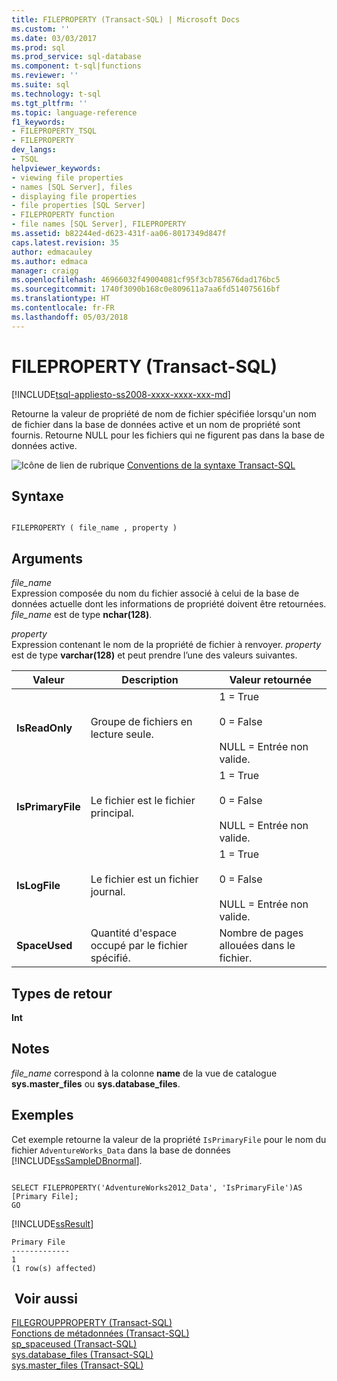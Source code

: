 ```yaml
---
title: FILEPROPERTY (Transact-SQL) | Microsoft Docs
ms.custom: ''
ms.date: 03/03/2017
ms.prod: sql
ms.prod_service: sql-database
ms.component: t-sql|functions
ms.reviewer: ''
ms.suite: sql
ms.technology: t-sql
ms.tgt_pltfrm: ''
ms.topic: language-reference
f1_keywords:
- FILEPROPERTY_TSQL
- FILEPROPERTY
dev_langs:
- TSQL
helpviewer_keywords:
- viewing file properties
- names [SQL Server], files
- displaying file properties
- file properties [SQL Server]
- FILEPROPERTY function
- file names [SQL Server], FILEPROPERTY
ms.assetid: b82244ed-d623-431f-aa06-8017349d847f
caps.latest.revision: 35
author: edmacauley
ms.author: edmaca
manager: craigg
ms.openlocfilehash: 46966032f49004081cf95f3cb785676dad176bc5
ms.sourcegitcommit: 1740f3090b168c0e809611a7aa6fd514075616bf
ms.translationtype: HT
ms.contentlocale: fr-FR
ms.lasthandoff: 05/03/2018
---
```

# <a name="fileproperty-transact-sql"></a>FILEPROPERTY (Transact-SQL)
[!INCLUDE[tsql-appliesto-ss2008-xxxx-xxxx-xxx-md](../../includes/tsql-appliesto-ss2008-xxxx-xxxx-xxx-md.md)]

  Retourne la valeur de propriété de nom de fichier spécifiée lorsqu'un nom de fichier dans la base de données active et un nom de propriété sont fournis. Retourne NULL pour les fichiers qui ne figurent pas dans la base de données active.  
  
 ![Icône de lien de rubrique](../../database-engine/configure-windows/media/topic-link.gif "Icône lien de rubrique") [Conventions de la syntaxe Transact-SQL](../../t-sql/language-elements/transact-sql-syntax-conventions-transact-sql.md)  
  
## <a name="syntax"></a>Syntaxe  
  
```  
  
FILEPROPERTY ( file_name , property )  
```  
  
## <a name="arguments"></a>Arguments  
 *file_name*  
 Expression composée du nom du fichier associé à celui de la base de données actuelle dont les informations de propriété doivent être retournées. *file_name* est de type **nchar(128)**.  
  
 *property*  
 Expression contenant le nom de la propriété de fichier à renvoyer. *property* est de type **varchar(128)** et peut prendre l’une des valeurs suivantes.  
  
|Valeur|Description|Valeur retournée|  
|-----------|-----------------|--------------------|  
|**IsReadOnly**|Groupe de fichiers en lecture seule.|1 = True<br /><br /> 0 = False<br /><br /> NULL = Entrée non valide.|  
|**IsPrimaryFile**|Le fichier est le fichier principal.|1 = True<br /><br /> 0 = False<br /><br /> NULL = Entrée non valide.|  
|**IsLogFile**|Le fichier est un fichier journal.|1 = True<br /><br /> 0 = False<br /><br /> NULL = Entrée non valide.|  
|**SpaceUsed**|Quantité d'espace occupé par le fichier spécifié.|Nombre de pages allouées dans le fichier.|  
  
## <a name="return-types"></a>Types de retour  
 **Int**  
  
## <a name="remarks"></a>Notes   
 *file_name* correspond à la colonne **name** de la vue de catalogue **sys.master_files** ou **sys.database_files**.  
  
## <a name="examples"></a>Exemples  
 Cet exemple retourne la valeur de la propriété `IsPrimaryFile` pour le nom du fichier `AdventureWorks_Data` dans la base de données [!INCLUDE[ssSampleDBnormal](../../includes/sssampledbnormal-md.md)].  
  
```  
  
SELECT FILEPROPERTY('AdventureWorks2012_Data', 'IsPrimaryFile')AS [Primary File];  
GO  
```  
  
 [!INCLUDE[ssResult](../../includes/ssresult-md.md)]  
  
```  
Primary File   
-------------  
1  
(1 row(s) affected)  
```  
  
## <a name="see-also"></a> Voir aussi  
 [FILEGROUPPROPERTY &#40;Transact-SQL&#41;](../../t-sql/functions/filegroupproperty-transact-sql.md)   
 [Fonctions de métadonnées &#40;Transact-SQL&#41;](../../t-sql/functions/metadata-functions-transact-sql.md)   
 [sp_spaceused &#40;Transact-SQL&#41;](../../relational-databases/system-stored-procedures/sp-spaceused-transact-sql.md)   
 [sys.database_files &#40;Transact-SQL&#41;](../../relational-databases/system-catalog-views/sys-database-files-transact-sql.md)   
 [sys.master_files &#40;Transact-SQL&#41;](../../relational-databases/system-catalog-views/sys-master-files-transact-sql.md)  
  
  
